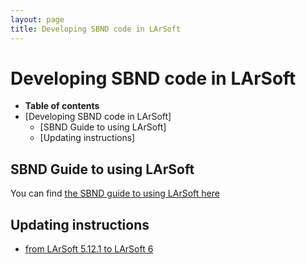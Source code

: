 ```yaml
---
layout: page
title: Developing SBND code in LArSoft
---
```




Developing SBND code in LArSoft
==================================================================================

-   **Table of contents**
-   [Developing SBND code in LArSoft]
    -   [SBND Guide to using LArSoft]
    -   [Updating instructions]



SBND Guide to using LArSoft 
--------------------------------------------------------------------------

You can find [the SBND guide to using LArSoft
here](The_SBND_Guide_to_using_LArSoft.html)



Updating instructions 
--------------------------------------------------------------

-   [from LArSoft 5.12.1 to LArSoft
    6](Upgrade_to_LArSoft_6.html)
